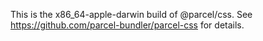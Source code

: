 This is the x86_64-apple-darwin build of @parcel/css. See https://github.com/parcel-bundler/parcel-css for details.